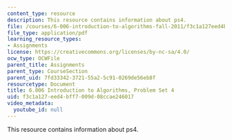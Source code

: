 ```yaml
---
content_type: resource
description: This resource contains information about ps4.
file: /courses/6-006-introduction-to-algorithms-fall-2011/f3c1a127eed4bff7009d08ccae246017_MIT6_006F11_ps4.pdf
file_type: application/pdf
learning_resource_types:
- Assignments
license: https://creativecommons.org/licenses/by-nc-sa/4.0/
ocw_type: OCWFile
parent_title: Assignments
parent_type: CourseSection
parent_uid: 7fd33342-3721-55a2-5c91-0269de56eb8f
resourcetype: Document
title: 6.006 Introduction to Algorithms, Problem Set 4
uid: f3c1a127-eed4-bff7-009d-08ccae246017
video_metadata:
  youtube_id: null
---
```

This resource contains information about ps4.